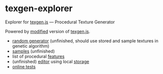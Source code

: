 # texgen-explorer

Explorer for [texgen.js](https://github.com/mrdoob/texgen.js) — Procedural Texture Generator

Powered by [modified](./components/texgen) version of [texgen.js](https://github.com/mrdoob/texgen.js).

* [random generator](https://darosh.github.io/texgen-explorer/) (unfinished, should use stored and sample textures in genetic algorithm)
* [samples](https://darosh.github.io/texgen-explorer/pages/samples.html) (unfinished)
* list of procedural [features](https://darosh.github.io/texgen-explorer/pages/features.html)
* (unfinished) [editor](https://darosh.github.io/texgen-explorer/pages/editor.html) using local [storage](https://darosh.github.io/texgen-explorer/pages/storage.html)
* [online tests](https://darosh.github.io/texgen-explorer/pages/tests.html)
